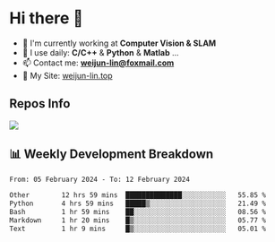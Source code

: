 # Hi there 👋

<!--
**Weijun-Lin/Weijun-Lin** is a ✨ _special_ ✨ repository because its `README.md` (this file) appears on your GitHub profile.

Here are some ideas to get you started:

- 🔭 I’m currently working on ...
- 🌱 I’m currently learning ...
- 👯 I’m looking to collaborate on ...
- 🤔 I’m looking for help with ...
- 💬 Ask me about ...
- 📫 How to reach me: ...
- 😄 Pronouns: ...
- ⚡ Fun fact: ...
-->

- 🏢 I'm currently working at **Computer Vision & SLAM**
- 🚀 I use daily: **C/C++** & **Python** & **Matlab** ...
- 📫 Contact me: **weijun-lin@foxmail.com**
- 🔗 My Site: [weijun-lin.top](https://weijun-lin.top/)

  

## Repos Info
![](https://github-readme-stats.vercel.app/api?username=Weijun-Lin&theme=cobalt)

## 📊 Weekly Development Breakdown

<!--START_SECTION:waka-->

```txt
From: 05 February 2024 - To: 12 February 2024

Other        12 hrs 59 mins  ██████████████░░░░░░░░░░░   55.85 %
Python       4 hrs 59 mins   █████▒░░░░░░░░░░░░░░░░░░░   21.49 %
Bash         1 hr 59 mins    ██░░░░░░░░░░░░░░░░░░░░░░░   08.56 %
Markdown     1 hr 20 mins    █▒░░░░░░░░░░░░░░░░░░░░░░░   05.77 %
Text         1 hr 9 mins     █▒░░░░░░░░░░░░░░░░░░░░░░░   05.01 %
```

<!--END_SECTION:waka-->
